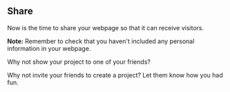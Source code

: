 ## Share

Now is the time to share your webpage so that it can receive visitors. 

**Note:** Remember to check that you haven't included any personal information in your webpage. 

Why not show your project to one of your friends?

Why not invite your friends to create a project? Let them know how you had fun.

